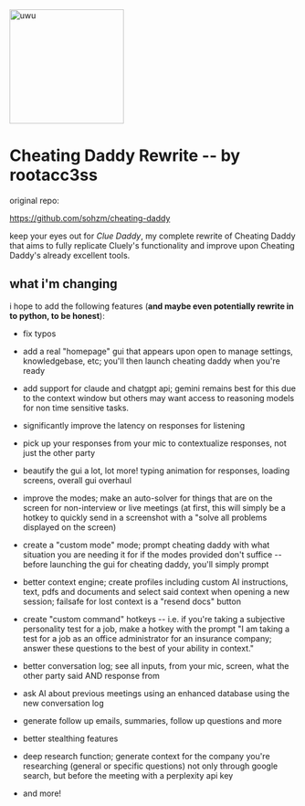 <img src="/src/assets/logo.png" alt="uwu" width="200"/>

# Cheating Daddy Rewrite -- by rootacc3ss
original repo:

https://github.com/sohzm/cheating-daddy

keep your eyes out for *Clue Daddy*, my complete rewrite of Cheating Daddy that aims to fully replicate Cluely's functionality and improve upon Cheating Daddy's already excellent tools.

## what i'm changing

i hope to add the following features (**and maybe even potentially rewrite in to python, to be honest**):
- fix typos

- add a real "homepage" gui that appears upon open to manage settings, knowledgebase, etc; you'll then launch cheating daddy when you're ready

- add support for claude and chatgpt api; gemini remains best for this due to the context window but others may want access to reasoning models for non time sensitive tasks.

- significantly improve the latency on responses for listening

- pick up your responses from your mic to contextualize responses, not just the other party

- beautify the gui a lot, lot more! typing animation for responses, loading screens, overall gui overhaul

- improve the modes; make an auto-solver for things that are on the screen for non-interview or live meetings (at first, this will simply be a hotkey to quickly send in a screenshot with a "solve all problems displayed on the screen)

- create a "custom mode" mode; prompt cheating daddy with what situation you are needing it for if the modes provided don't suffice -- before launching the gui for cheating daddy, you'll simply prompt

- better context engine; create profiles including custom AI instructions, text, pdfs and documents and select said context when opening a new session; failsafe for lost context is a "resend docs" button

- create "custom command" hotkeys -- i.e. if you're taking a subjective personality test for a job, make a hotkey with the prompt "I am taking a test for a job as an office administrator for an insurance company; answer these questions to the best of your ability in context."

- better conversation log; see all inputs, from your mic, screen, what the other party said AND response from

- ask AI about previous meetings using an enhanced database using the new conversation log

- generate follow up emails, summaries, follow up questions and more

- better stealthing features

- deep research function; generate context for the company you're researching (general or specific questions) not only through google search, but before the meeting with a perplexity api key

- and more!